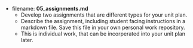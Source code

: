 * filename: **05_assignments.md**
  * Develop two assignments that are different types for your unit plan.
  * Describe the assignment, including student facing instructions in a markdown file. Save this file in your own personal work repository.
  * This is individual work, that can be incorperated into your unit plan later.
